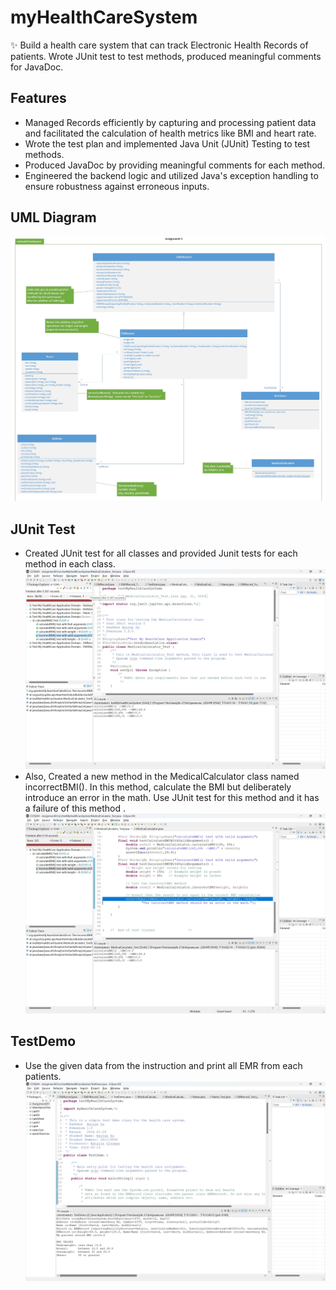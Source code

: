 # myHealthCareSystem
✨ Build a health care system that can track Electronic Health Records of patients. Wrote JUnit test to test methods, produced meaningful comments for JavaDoc.
## Features
- Managed Records efficiently by capturing and processing patient data and facilitated the calculation of health metrics like BMI and heart rate.
- Wrote the test plan and implemented Java Unit (JUnit) Testing to test methods.
- Produced JavaDoc by providing meaningful comments for each method.
- Engineered the backend logic and utilized Java's exception handling to ensure robustness against erroneous inputs.

## UML Diagram
![uml](image/UML.png)

## JUnit Test
- Created JUnit test for all classes and provided Junit tests for each method in each class. 
![uml](image/Junit.png)
- Also, Created a new method in the MedicalCalculator class named incorrectBMI(). In this method, calculate the BMI but deliberately introduce an error in the math. Use JUnit test for this method and it has a failure of this method .
![uml](image/wrong.png)

## TestDemo
- Use the given data from the instruction and print all EMR from each patients.
![uml](image/TestDemo.png)
